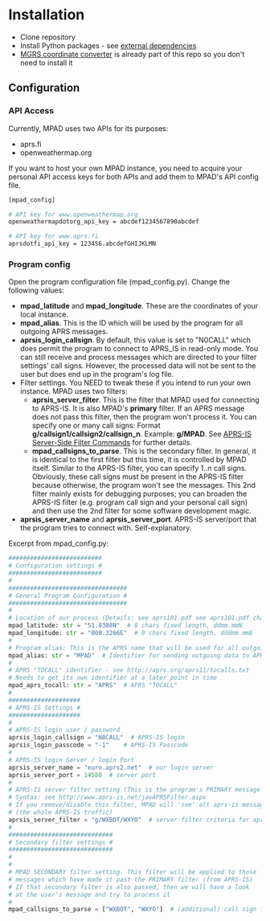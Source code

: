 # Installation

- Clone repository
- Install Python packages - see [external dependencies](DEPENDENCIES.md) 
- [MGRS coordinate converter](https://github.com/aydink/pymgrs) is already part of this repo so you don't need to install it

## Configuration

### API Access

Currently, MPAD uses two APIs for its purposes:

- aprs.fi
- openweathermap.org

If you want to host your own MPAD instance, you need to acquire your personal API access keys for both APIs and add them to MPAD's API config file. 

```bash
[mpad_config]

# API key for www.openweathermap.org
openweathermapdotorg_api_key = abcdef1234567890abcdef

# API key for www.aprs.fi
aprsdotfi_api_key = 123456.abcdefGHIJKLMN
```

### Program config

Open the program configuration file (mpad_config.py). Change the following values:

- __mpad_latitude__ and __mpad_longitude__. These are the coordinates of your local instance.
- __mpad_alias__. This is the ID which will be used by the program for all outgoing APRS messages.
- __aprsis_login_callsign__. By default, this value is set to "N0CALL" which does permit the program to connect to APRS_IS in read-only mode. You can still receive and process messages which are directed to your filter settings' call signs. However, the processed data will not be sent to the user but does end up in the program's log file.
- Filter settings. You NEED to tweak these if you intend to run your own instance. MPAD uses two filters:
    - __aprsis_server_filter__. This is the filter that MPAD used for connecting to APRS-IS. It is also MPAD's __primary__ filter. If an APRS message does not pass this filter, then the program won't process it. You can specify one or many call signs: Format __g/callsign1/callsign2/callsign_n__. Example: __g/MPAD__. See [APRS-IS Server-Side Filter Commands](http://www.aprs-is.net/javAPRSFilter.aspx) for further details.
    - __mpad_callsigns_to_parse__. This is the secondary filter. In general, it is identical to the first filter but this time, it is controlled by MPAD itself. Similar to the APRS-IS filter, you can specify 1..n call signs. Obviously, these call signs must be present in the APRS-IS filter because otherwise, the program won't see the messages. This 2nd filter mainly exists for debugging purposes; you can broaden the APRS-IS filter (e.g. program call sign and your personal call sign) and then use the 2nd filter for some software development magic.
- __aprsis_server_name__ and __aprsis_server_port__. APRS-IS server/port that the program tries to connect with. Self-explanatory.


Excerpt from mpad_config.py:
```python
##########################
# Configuration settings #
##########################
#
#################################
# General Program Configuration #
#################################
#
# Location of our process (Details: see aprs101.pdf see aprs101.pdf chapter 6 pg. 23)
mpad_latitude: str = "51.8388N"  # 8 chars fixed length, ddmm.mmN
mpad_longitude: str = "008.3266E"  # 9 chars fixed length, dddmm.mmE
#
# Program alias: This is the APRS name that will be used for all outgoing messages
mpad_alias: str = "MPAD"  # Identifier for sending outgoing data to APRS-IS
#
# APRS "TOCALL" identifier - see http://aprs.org/aprs11/tocalls.txt
# Needs to get its own identifier at a later point in time
mpad_aprs_tocall: str = "APRS"  # APRS "TOCALL"
#
####################
# APRS-IS Settings #
####################
#
# APRS-IS login user / password
aprsis_login_callsign = "N0CALL"  # APRS-IS login
aprsis_login_passcode = "-1"    # APRS-IS Passcode
#
# APRS-IS login Server / login Port
aprsis_server_name = "euro.aprs2.net"  # our login server
aprsis_server_port = 14580  # server port
#
# APRS-IS server filter setting (This is the program's PRIMARY message filter)
# Syntax: see http://www.aprs-is.net/javAPRSFilter.aspx
# If you remove/disable this filter, MPAD will 'see' all aprs-is messages
# (the whole APRS-IS traffic)
aprsis_server_filter = "g/WXBOT/WXYO"  # server filter criteria for aprs.is
#
#############################
# Secondary filter settings #
#############################
#
#
# MPAD SECONDARY filter setting. This filter will be applied to those
# messages which have made it past the PRIMARY filter (from APRS-IS)
# If that secondary filter is also passed, then we will have a look
# at the user's message and try to process it
#
mpad_callsigns_to_parse = ["WXBOT", "WXYO"]  # (additional) call sign filter
```